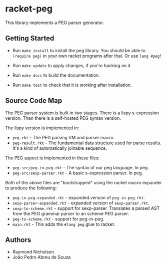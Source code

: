 # racket-peg

This library implements a PEG parser generator.

## Getting Started

* Run `make install` to install the peg library. You should be able to `(require peg)` in your own racket programs after that. Or use `lang #peg`!

* Run `make update` to apply changes, if you're hacking on it.

* Run `make docs` to build the documentation.

* Run `make test` to check that it is working after installation.

## Source Code Map

The PEG parser system is built in two stages. There is a lispy s-expression version. Then there is a self-hosted PEG syntax version.

The lispy version is implemented in:

* `peg.rkt` - The PEG parsing VM and parser macro.
* `peg-result.rkt` - The fundamental data structure used for parse results. It's a kind of automatically joinable sequence.

The PEG aspect is implemented in these files:

* `peg-src/peg-in-peg.rkt` - The syntax of our peg language. In peg.
* `peg-src/sexp-parser.rkt` - A basic s-expression parser. In peg.
 
Both of the above files are "bootstrapped" using the racket macro expander to produce the following:

* `peg-in-peg-expanded.rkt` - expanded version of `peg-in-peg.rkt`.
* `sexp-parser-expanded.rkt` - expanded version of `sexp-parser.rkt`.
* `sexp-to-scheme.rkt` - support for sexp-parser. Translates a parsed AST from the PEG grammar parser to an scheme PEG parser.
* `peg-to-scheme.rkt` - support for peg-in-peg.
* `main.rkt` - This adds the `#lang peg` glue to racket.

## Authors

* Raymond Nicholson
* João Pedro Abreu de Souza
